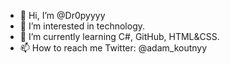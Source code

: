 - 👋 Hi, I’m @Dr0pyyyy
- 👀 I’m interested in technology.
- 🌱 I’m currently learning C#, GitHub, HTML&CSS.
- 📫 How to reach me Twitter: @adam_koutnyy

<!---
Dr0pyyyy/Dr0pyyyy is a ✨ special ✨ repository because its `README.md` (this file) appears on your GitHub profile.
You can click the Preview link to take a look at your changes.
--->
